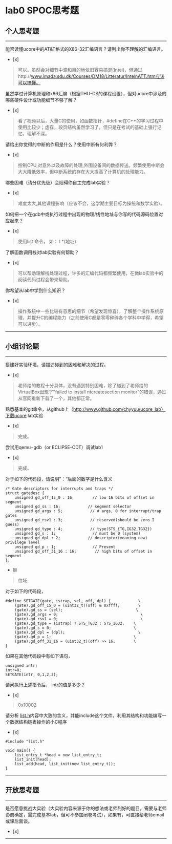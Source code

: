 # lab0 SPOC思考题

## 个人思考题

---

能否读懂ucore中的AT&T格式的X86-32汇编语言？请列出你不理解的汇编语言。
- [x]  

>  可以。虽然会对细节中源和目的地依旧容易搞混(Intel)，但通过http://www.imada.sdu.dk/Courses/DM18/Litteratur/IntelnATT.htm应该可以搞懂。

虽然学过计算机原理和x86汇编（根据THU-CS的课程设置），但对ucore中涉及的哪些硬件设计或功能细节不够了解？
- [x]  

>   看了视频以后，大量C的使用，如函数指针，#define在C++的学习过程中使用比较少；虚存，段页结构虽然学习了，但只是在考试的基础上强行记忆，理解不深。

请给出你觉得的中断的作用是什么？使用中断有何利弊？
- [x]  

>   控制CPU,对意外以及故障的处理,外围设备间的数据传送。频繁使用中断会大大降低效率，但中断系统的存在大大提高了计算机的处理能力。

哪些困难（请分优先级）会阻碍你自主完成lab实验？
- [x]  

>   难度太大,其他课程影响（应该不会，这学期主要目标为操统和数学实验）。

如何把一个在gdb中或执行过程中出现的物理/线性地址与你写的代码源码位置对应起来？
- [x]  

>   使用list 命令， 如： l *(地址）

了解函数调用栈对lab实验有何帮助？
- [x]  

>   可以帮助理解栈处理过程，许多的汇编代码都频繁使用，在做lab实验中的阅读代码过程会带来帮助。

你希望从lab中学到什么知识？
- [x]  

>   操作系统中一些比较有意思的细节（希望发现惊喜），了解整个操作系统原理，并提升C的编程能力（之前使用C都是零零碎碎各个学科中学得，希望可以进步）。

---

## 小组讨论题

---

搭建好实验环境，请描述碰到的困难和解决的过程。
- [x]  

> 老师给的教程十分具体，没有遇到特别困难，除了碰到了老师给的VirtualBox出现了"failed to install ntcreatesection monitor"的错误，通过从官网重新下载了一个，其他都正常。

熟悉基本的git命令，从github上（http://www.github.com/chyyuu/ucore_lab）下载ucore lab实验
- [x]  

> 完成。

尝试用qemu+gdb（or ECLIPSE-CDT）调试lab1
- [x]  

> 完成。

对于如下的代码段，请说明”：“后面的数字是什么含义
```
/* Gate descriptors for interrupts and traps */
struct gatedesc {
    unsigned gd_off_15_0 : 16;        // low 16 bits of offset in segment
    unsigned gd_ss : 16;            // segment selector
    unsigned gd_args : 5;            // # args, 0 for interrupt/trap gates
    unsigned gd_rsv1 : 3;            // reserved(should be zero I guess)
    unsigned gd_type : 4;            // type(STS_{TG,IG32,TG32})
    unsigned gd_s : 1;                // must be 0 (system)
    unsigned gd_dpl : 2;            // descriptor(meaning new) privilege level
    unsigned gd_p : 1;                // Present
    unsigned gd_off_31_16 : 16;        // high bits of offset in segment
};
```
- [x]  

> 位域

对于如下的代码段，
```
#define SETGATE(gate, istrap, sel, off, dpl) {            \
    (gate).gd_off_15_0 = (uint32_t)(off) & 0xffff;        \
    (gate).gd_ss = (sel);                                \
    (gate).gd_args = 0;                                    \
    (gate).gd_rsv1 = 0;                                    \
    (gate).gd_type = (istrap) ? STS_TG32 : STS_IG32;    \
    (gate).gd_s = 0;                                    \
    (gate).gd_dpl = (dpl);                                \
    (gate).gd_p = 1;                                    \
    (gate).gd_off_31_16 = (uint32_t)(off) >> 16;        \
}
```
如果在其他代码段中有如下语句，
```
unsigned intr;
intr=8;
SETGATE(intr, 0,1,2,3);
```
请问执行上述指令后， intr的值是多少？
- [x]  

> 0x10002

请分析 [list.h](https://github.com/chyyuu/ucore_lab/blob/master/labcodes/lab2/libs/list.h)内容中大致的含义，并能include这个文件，利用其结构和功能编写一个数据结构链表操作的小C程序
- [x]  

```
#include "list.h"

void main() {
    list_entry_t *head = new list_entry_t;
    list_init(head);
    list_add(head, list_init(new list_entry_t));
}
```

---

## 开放思考题

---

是否愿意挑战大实验（大实验内容来源于你的想法或老师列好的题目，需要与老师协商确定，需完成基本lab，但可不参加闭卷考试），如果有，可直接给老师email或课后面谈。
- [x]  

>  

---
